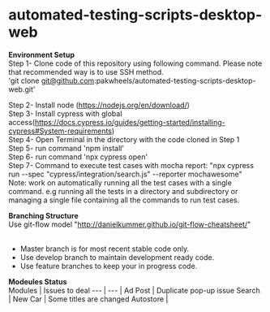 # automated-testing-scripts-desktop-web


**Environment Setup** <br/>
Step 1- Clone code of this repository using following command. Please note that recommended way is to use SSH method. <br/>
'git clone git@github.com:pakwheels/automated-testing-scripts-desktop-web.git' <br/>

Step 2- Install node (https://nodejs.org/en/download/) <br/>
Step 3- Install cypress with global access(https://docs.cypress.io/guides/getting-started/installing-cypress#System-requirements) <br/>
Step 4- Open Terminal in the directory with the code cloned in Step 1 <br/>
Step 5- run command 'npm install' <br/>
Step 6- run command 'npx cypress open' <br/>
Step 7- Command to execute test cases with mocha report: "npx cypress run --spec "cypress/integration/search.js" --reporter mochawesome" <br/>
Note: work on automatically running all the test cases with a single command. e.g running all the tests in a directory and subdirectory or managing a single file containing all the commands to run test cases. <br/>


**Branching Structure** <br/>
Use git-flow model "http://danielkummer.github.io/git-flow-cheatsheet/" <br/> <br/>

* Master branch is for most recent stable code only. <br/>
* Use develop branch to maintain development ready code. <br/>
* Use feature branches to keep your in progress code. <br/>

**Modeules Status** <br/>
Modules | Issues to deal
--- | --- | 
Ad Post | Duplicate pop-up issue
Search | 
New Car | Some titles are changed
Autostore | 
